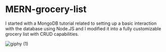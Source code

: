 # MERN-grocery-list

I started with a MongoDB tutorial related to setting up a basic interaction with the database using Node.JS and I modified it into a fully customizable grocery list with CRUD capabilities.

![giphy (1)](https://user-images.githubusercontent.com/98188985/183102616-bb030eac-ccd4-4ec9-9e35-c1c032182b08.gif)
